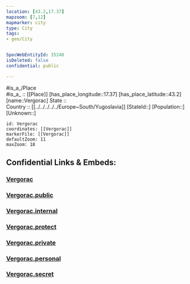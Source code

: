 ```yaml
---
location: [43.2,17.37] 
mapzoom: [7,12] 
mapmarker: city 
type: City
tags:
- geo/City


SpocWebEntityId: 35248
isDeleted: false
confidential: public

---
```

#is_a_/Place  
#is_a_ :: [[Place]] 
[has_place_longitude::17.37] 
[has_place_latitude::43.2] 
[name::Vergorac] 
State ::  
Country :: [[../../../../../Europe~South/Yugoslavia]] 
[StateId::] 
[Population::] 
[Unknown::] 


```leaflet
id: Vergorac
coordinates: [[Vergorac]] 
markerFile: [[Vergorac]] 
defaultZoom: 11 
maxZoom: 18
```


## Confidential Links & Embeds: 

### [Vergorac](/_Standards/Earth/Continent/Europe/Europe~Central/Croatia/Counties/Splitsko-Dalmatinska/City/Vergorac.md) 

### [Vergorac.public](/_public/Earth/Continent/Europe/Europe~Central/Croatia/Counties/Splitsko-Dalmatinska/City/Vergorac.public.md) 

### [Vergorac.internal](/_internal/Earth/Continent/Europe/Europe~Central/Croatia/Counties/Splitsko-Dalmatinska/City/Vergorac.internal.md) 

### [Vergorac.protect](/_protect/Earth/Continent/Europe/Europe~Central/Croatia/Counties/Splitsko-Dalmatinska/City/Vergorac.protect.md) 

### [Vergorac.private](/_private/Earth/Continent/Europe/Europe~Central/Croatia/Counties/Splitsko-Dalmatinska/City/Vergorac.private.md) 

### [Vergorac.personal](/_personal/Earth/Continent/Europe/Europe~Central/Croatia/Counties/Splitsko-Dalmatinska/City/Vergorac.personal.md) 

### [Vergorac.secret](/_secret/Earth/Continent/Europe/Europe~Central/Croatia/Counties/Splitsko-Dalmatinska/City/Vergorac.secret.md)

